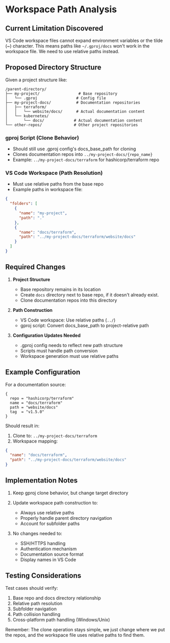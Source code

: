 # Workspace Path Analysis

## Current Limitation Discovered
VS Code workspace files cannot expand environment variables or the tilde (~) character. This means paths like `~/.gproj/docs` won't work in the workspace file. We need to use relative paths instead.

## Proposed Directory Structure

Given a project structure like:
```
/parent-directory/
├── my-project/                 # Base repository
│   └── .gproj                 # Config file
├── my-project-docs/           # Documentation repositories
│   ├── terraform/
│   │   └── website/docs/      # Actual documentation content
│   └── kubernetes/
│       └── docs/             # Actual documentation content
└── other-repos/              # Other project repositories
```

### gproj Script (Clone Behavior)
- Should still use .gproj config's docs_base_path for cloning
- Clones documentation repos into `../my-project-docs/{repo_name}`
- Example: `../my-project-docs/terraform` for hashicorp/terraform repo

### VS Code Workspace (Path Resolution)
- Must use relative paths from the base repo
- Example paths in workspace file:
```json
{
  "folders": [
    {
      "name": "my-project",
      "path": "."
    },
    {
      "name": "docs/terraform",
      "path": "../my-project-docs/terraform/website/docs"
    }
  ]
}
```

## Required Changes

1. **Project Structure**
   - Base repository remains in its location
   - Create `docs` directory next to base repo, if it doesn't already exist.
   - Clone documentation repos into this directory

2. **Path Construction**
   - VS Code workspace: Use relative paths (`../`)
   - gproj script: Convert docs_base_path to project-relative path

3. **Configuration Updates Needed**
   - .gproj config needs to reflect new path structure
   - Scripts must handle path conversion
   - Workspace generation must use relative paths

## Example Configuration

For a documentation source:
```hcl
{
  repo = "hashicorp/terraform"
  name = "docs/terraform"
  path = "website/docs"
  tag  = "v1.5.0"
}
```

Should result in:
1. Clone to: `../my-project-docs/terraform`
2. Workspace mapping:
```json
{
  "name": "docs/terraform",
  "path": "../my-project-docs/terraform/website/docs"
}
```

## Implementation Notes

1. Keep gproj clone behavior, but change target directory
2. Update workspace path construction to:
   - Always use relative paths
   - Properly handle parent directory navigation
   - Account for subfolder paths

3. No changes needed to:
   - SSH/HTTPS handling
   - Authentication mechanism
   - Documentation source format
   - Display names in VS Code

## Testing Considerations

Test cases should verify:
1. Base repo and docs directory relationship
2. Relative path resolution
3. Subfolder navigation
4. Path collision handling
5. Cross-platform path handling (Windows/Unix)

Remember: The clone operation stays simple, we just change where we put the repos, and the workspace file uses relative paths to find them.